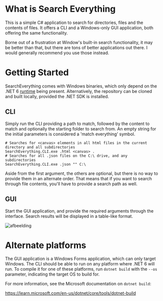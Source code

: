 # What is Search Everything
This is a simple C# application to search for directories, files and the contents of files. It offers a CLI and a Windows-only GUI application, both offering the same functionality.

Borne out of a frustration at Window's built-in search functionality, it may be better than that, but there are tons of better applications out there. I would generally recommend you use those instead.

# Getting Started
SearchEverything comes with Windows binaries, which only depend on the .NET 6 [runtime](https://dotnet.microsoft.com/en-us/download/dotnet/6.0) being present. Alternatively, the repository can be cloned and built locally, provided the .NET SDK is installed.

## CLI
Simply run the CLI providing a path to match, followed by the content to match and optionally the starting folder to search from. An empty string for the initial parameters is considered a 'match everything' symbol.
```
# Searches for <canvas> elements in all html files in the current directory and all subdirectories
SearchEverything.CLI.exe .html <canvas> .
# Searches for all .json files on the C:\ drive, and any subdirectories
SearchEverything.CLI.exe .json "" C:\
```

Aside from the first argument, the others are optional, but there is no way to provide them in an alternate order. That means that if you want to search through file contents, you'll have to provide a search path as well.

## GUI
Start the GUI application, and provide the required arguments through the interface. Search results will be displayed in a table-like format.

![afbeelding](https://github.com/NinovanderMark/SearchEverything/assets/6692167/ff3141f3-d641-4765-bc2e-2125298127f9)

# Alternate platforms
The GUI application is a Windows Forms application, which can only target Windows. The CLI should be able to run on any platform where .NET 6 will run. To compile it for one of these platforms, run `dotnet build` with the `--os` parameter, indicating the target OS to build for.

For more information, see the Microsoft documentation on `dotnet build`:

https://learn.microsoft.com/en-us/dotnet/core/tools/dotnet-build
